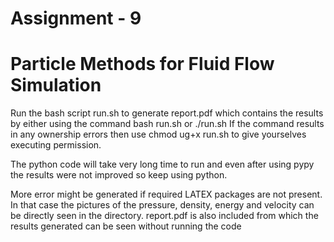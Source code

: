 # Assignment - 9 
# Particle Methods for Fluid Flow Simulation

Run the bash script run.sh to generate report.pdf which contains the results by either using the command bash run.sh or ./run.sh
If the command results in any ownership errors then use chmod ug+x run.sh to give yourselves executing permission.

The python code will take very long time to run and even after using pypy the results were not improved so keep using python.

More error might be generated if required LATEX packages are not present. In that case the pictures of the pressure, density, energy and
velocity can be directly seen in the directory. report.pdf is also included from which the results generated can be seen without running the code

